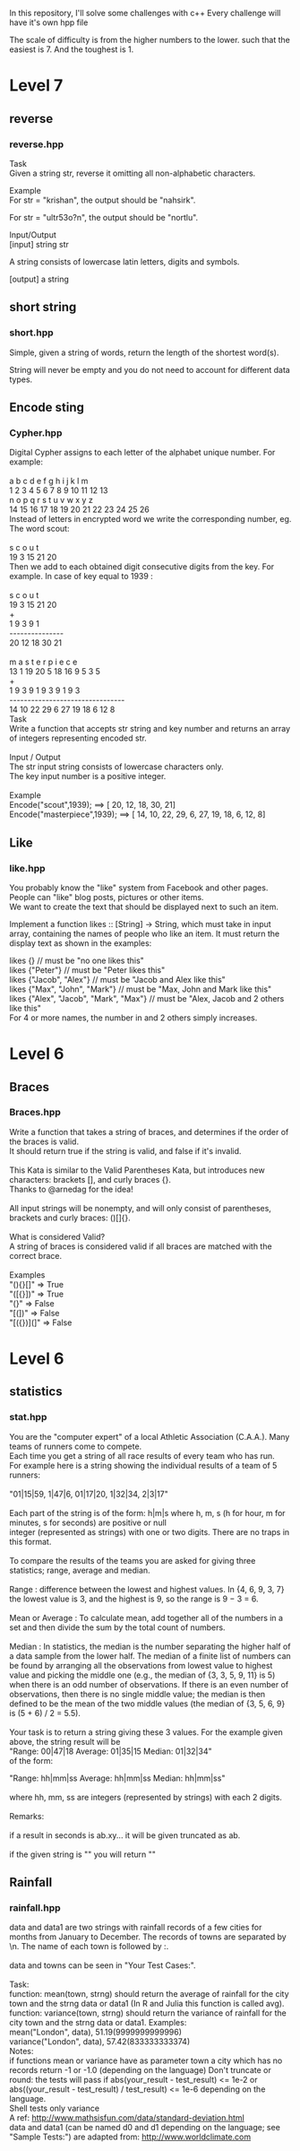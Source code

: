 In this repository, I'll solve some challenges with c++
Every challenge will have it's own hpp file

The scale of difficulty is from the higher numbers to the lower.
such that the easiest is 7.
And the toughest is 1.

# Level 7
## reverse
### reverse.hpp<br>
Task<br>
Given a string str, reverse it omitting all non-alphabetic characters.<br>

Example<br>
For str = "krishan", the output should be "nahsirk".<br>

For str = "ultr53o?n", the output should be "nortlu".<br>

Input/Output<br>
[input] string str<br>

A string consists of lowercase latin letters, digits and symbols.<br>

[output] a string<br>

## short string
### short.hpp<br>
Simple, given a string of words, return the length of the shortest word(s).

String will never be empty and you do not need to account for different data types.

## Encode sting
### Cypher.hpp<br>
Digital Cypher assigns to each letter of the alphabet unique number. For example:<br>
<br>
 a  b  c  d  e  f  g  h  i  j  k  l  m<br>
 1  2  3  4  5  6  7  8  9 10 11 12 13<br>
 n  o  p  q  r  s  t  u  v  w  x  y  z<br>
14 15 16 17 18 19 20 21 22 23 24 25 26<br>
Instead of letters in encrypted word we write the corresponding number, eg. The word scout:<br>
<br>
 s  c  o  u  t<br>
19  3 15 21 20<br>
Then we add to each obtained digit consecutive digits from the key. For example. In case of key equal to 1939 :<br>
<br>
s  c  o  u  t<br>
19  3 15 21 20<br>
+<br>
1  9  3  9  1<br>
---------------<br>
20 12 18 30 21<br>
<br>
m  a  s  t  e  r  p  i  e  c  e<br>
13  1 19 20  5 18 16  9  5  3  5<br>
+<br>
1  9  3  9  1  9  3  9  1  9  3<br>
--------------------------------<br>
14 10 22 29  6 27 19 18  6  12 8<br>
Task<br>
Write a function that accepts str string and key number and returns an array of integers representing encoded str.<br>
<br>
Input / Output<br>
The str input string consists of lowercase characters only.<br>
The key input number is a positive integer.<br>
<br>
Example<br>
Encode("scout",1939);  ==>  [ 20, 12, 18, 30, 21]<br>
Encode("masterpiece",1939);  ==>  [ 14, 10, 22, 29, 6, 27, 19, 18, 6, 12, 8]

## Like
### like.hpp<br>
You probably know the "like" system from Facebook and other pages. People can "like" blog posts, pictures or other items.<br> 
We want to create the text that should be displayed next to such an item.<br>

Implement a function likes :: [String] -> String, which must take in input array, containing the names of people who like an item. It must return the display text as shown in the examples:<br>

likes {} // must be "no one likes this"<br>
likes {"Peter"} // must be "Peter likes this"<br>
likes {"Jacob", "Alex"} // must be "Jacob and Alex like this"<br>
likes {"Max", "John", "Mark"} // must be "Max, John and Mark like this"<br>
likes {"Alex", "Jacob", "Mark", "Max"} // must be "Alex, Jacob and 2 others like this"<br>
For 4 or more names, the number in and 2 others simply increases.

# Level 6
## Braces
### Braces.hpp
Write a function that takes a string of braces, and determines if the order of the braces is valid.<br> 
It should return true if the string is valid, and false if it's invalid.<br>
<br>
This Kata is similar to the Valid Parentheses Kata, but introduces new characters: brackets [], and curly braces {}.<br> 
Thanks to @arnedag for the idea!<br>
<br>
All input strings will be nonempty, and will only consist of parentheses, brackets and curly braces: ()[]{}.<br>
<br>
What is considered Valid?<br>
A string of braces is considered valid if all braces are matched with the correct brace.<br>
<br>
Examples<br>
"(){}[]"   =>  True<br>
"([{}])"   =>  True<br>
"(}"       =>  False<br>
"[(])"     =>  False<br>
"[({})](]" =>  False<br>




# Level 6
## statistics
### stat.hpp
You are the "computer expert" of a local Athletic Association (C.A.A.). Many teams of runners come to compete. <br>
Each time you get a string of all race results of every team who has run. <br>
For example here is a string showing the individual results of a team of 5 runners:<br>
<br>
"01|15|59, 1|47|6, 01|17|20, 1|32|34, 2|3|17"<br>
<br>
Each part of the string is of the form: h|m|s where h, m, s (h for hour, m for minutes, s for seconds) are positive or null<br> integer (represented as strings) with one or two digits. There are no traps in this format.<br>
<br>
To compare the results of the teams you are asked for giving three statistics; range, average and median.<br>
<br>
Range : difference between the lowest and highest values. In {4, 6, 9, 3, 7} the lowest value is 3, and the highest is 9, so the range is 9 − 3 = 6.<br>
<br>
Mean or Average : To calculate mean, add together all of the numbers in a set and then divide the sum by the total count of numbers.<br>
<br>
Median : In statistics, the median is the number separating the higher half of a data sample from the lower half. The median of a finite list of numbers can be found by arranging all the observations from lowest value to highest value and picking the middle one (e.g., the median of {3, 3, 5, 9, 11} is 5) when there is an odd number of observations. If there is an even number of observations, then there is no single middle value; the median is then defined to be the mean of the two middle values (the median of {3, 5, 6, 9} is (5 + 6) / 2 = 5.5).<br>
<br>
Your task is to return a string giving these 3 values. For the example given above, the string result will be
<br>
"Range: 00|47|18 Average: 01|35|15 Median: 01|32|34"
<br>
of the form:<br>

"Range: hh|mm|ss Average: hh|mm|ss Median: hh|mm|ss"<br>
<br>
where hh, mm, ss are integers (represented by strings) with each 2 digits.<br>
<br>
Remarks:<br>
<br>
if a result in seconds is ab.xy... it will be given truncated as ab.<br>
<br>
if the given string is "" you will return ""

## Rainfall
### rainfall.hpp
data and data1 are two strings with rainfall records of a few cities for months from January to December. The records of towns are separated by \n. The name of each town is followed by :.<br>
<br>
data and towns can be seen in "Your Test Cases:".<br>
<br>
Task:<br>
function: mean(town, strng) should return the average of rainfall for the city town and the strng data or data1 (In R and Julia this function is called avg).<br>
function: variance(town, strng) should return the variance of rainfall for the city town and the strng data or data1.
Examples:<br>
mean("London", data), 51.19(9999999999996) <br>
variance("London", data), 57.42(833333333374)<br>
Notes:<br>
if functions mean or variance have as parameter town a city which has no records return -1 or -1.0 (depending on the language)
Don't truncate or round: the tests will pass if abs(your_result - test_result) <= 1e-2 or abs((your_result - test_result) / test_result) <= 1e-6 depending on the language.<br>
Shell tests only variance<br>
A ref: http://www.mathsisfun.com/data/standard-deviation.html<br>
data and data1 (can be named d0 and d1 depending on the language; see "Sample Tests:") are adapted from: http://www.worldclimate.com